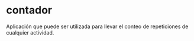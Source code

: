 # contador
Aplicación que puede ser utilizada para llevar el conteo de repeticiones de cualquier actividad.


